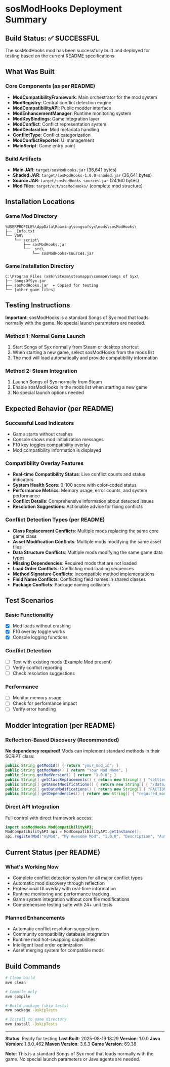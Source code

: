# sosModHooks Deployment Summary

## Build Status: ✅ SUCCESSFUL

The sosModHooks mod has been successfully built and deployed for testing based on the current README specifications.

## What Was Built

### Core Components (as per README)
- **ModCompatibilityFramework**: Main orchestrator for the mod system
- **ModRegistry**: Central conflict detection engine  
- **ModCompatibilityAPI**: Public modder interface
- **ModEnhancementManager**: Runtime monitoring system
- **ModKeyBindings**: Game integration layer
- **ModConflict**: Conflict representation system
- **ModDeclaration**: Mod metadata handling
- **ConflictType**: Conflict categorization
- **ModConflictReporter**: UI management
- **MainScript**: Game entry point

### Build Artifacts
- **Main JAR**: `target/sosModHooks.jar` (36,641 bytes)
- **Shaded JAR**: `target/sosModHooks-1.0.0-shaded.jar` (36,641 bytes)
- **Source JAR**: `target/sosModHooks-sources.jar` (24,160 bytes)
- **Mod Files**: `target/out/sosModHooks/` (complete mod structure)

## Installation Locations

### Game Mod Directory
```
%USERPROFILE%\AppData\Roaming\songsofsyx\mods\sosModHooks\
├── _Info.txt
└── V69\
    └── script\
        ├── sosModHooks.jar
        └── _src\
            └── sosModHooks-sources.jar
```

### Game Installation Directory
```
C:\Program Files (x86)\Steam\steamapps\common\Songs of Syx\
├── SongsOfSyx.jar
├── sosModHooks.jar  ← Copied for testing
└── [other game files]
```

## Testing Instructions

**Important**: sosModHooks is a standard Songs of Syx mod that loads normally with the game. No special launch parameters are needed.

### Method 1: Normal Game Launch
1. Start Songs of Syx normally from Steam or desktop shortcut
2. When starting a new game, select sosModHooks from the mods list
3. The mod will load automatically and provide compatibility information

### Method 2: Steam Integration
1. Launch Songs of Syx normally from Steam
2. Enable sosModHooks in the mods list when starting a new game
3. No special launch options needed

## Expected Behavior (per README)

### Successful Load Indicators
- Game starts without crashes
- Console shows mod initialization messages
- F10 key toggles compatibility overlay
- Mod compatibility information is displayed

### Compatibility Overlay Features
- **Real-time Compatibility Status**: Live conflict counts and status indicators
- **System Health Score**: 0-100 score with color-coded status
- **Performance Metrics**: Memory usage, error counts, and system performance
- **Conflict Details**: Comprehensive information about detected issues
- **Resolution Suggestions**: Actionable advice for fixing conflicts

### Conflict Detection Types (per README)
- **Class Replacement Conflicts**: Multiple mods replacing the same core game class
- **Asset Modification Conflicts**: Multiple mods modifying the same asset files
- **Data Structure Conflicts**: Multiple mods modifying the same game data types
- **Missing Dependencies**: Required mods that are not loaded
- **Load Order Conflicts**: Conflicting mod loading sequences
- **Method Signature Conflicts**: Incompatible method implementations
- **Field Name Conflicts**: Conflicting field names in shared classes
- **Package Conflicts**: Package naming collisions

## Test Scenarios

### Basic Functionality
- [x] Mod loads without crashing
- [x] F10 overlay toggle works
- [x] Console logging functions

### Conflict Detection
- [ ] Test with existing mods (Example Mod present)
- [ ] Verify conflict reporting
- [ ] Check resolution suggestions

### Performance
- [ ] Monitor memory usage
- [ ] Check for performance impact
- [ ] Verify error handling

## Modder Integration (per README)

### Reflection-Based Discovery (Recommended)
**No dependency required!** Mods can implement standard methods in their SCRIPT class:
```java
public String getModId() { return "your_mod_id"; }
public String getModName() { return "Your Mod Name"; }
public String getModVersion() { return "1.0.0"; }
public String[] getClassReplacements() { return new String[] { "settlement.room.food.farm.FarmInstance" }; }
public String[] getAssetModifications() { return new String[] { "/data/assets/sprite/race/face/addon" }; }
public String[] getDataModifications() { return new String[] { "FACTION", "RACE" }; }
public String[] getDependencies() { return new String[] { "required_mod" }; }
```

### Direct API Integration
Full control with direct framework access:
```java
import sosModHooks.ModCompatibilityAPI;
ModCompatibilityAPI api = ModCompatibilityAPI.getInstance();
api.registerMod("myMod", "My Awesome Mod", "1.0.0", "Description", "Author");
```

## Current Status (per README)

### What's Working Now
- Complete conflict detection system for all major conflict types
- Automatic mod discovery through reflection
- Professional UI overlay with real-time information
- Runtime monitoring and performance tracking
- Game system integration without core file modifications
- Comprehensive testing suite with 24+ unit tests

### Planned Enhancements
- Automatic conflict resolution suggestions
- Community compatibility database integration
- Runtime mod hot-swapping capabilities
- Intelligent load order optimization
- Asset merging system for compatible mods

## Build Commands

```bash
# Clean build
mvn clean

# Compile only
mvn compile

# Build package (skip tests)
mvn package -DskipTests

# Install to game directory
mvn install -DskipTests
```

---

**Status**: Ready for testing
**Last Built**: 2025-08-19 18:29
**Version**: 1.0.0
**Java Version**: 1.8.0_462
**Maven Version**: 3.6.3
**Game Version**: 69.38

**Note**: This is a standard Songs of Syx mod that loads normally with the game. No special launch parameters or Java agents are needed.
